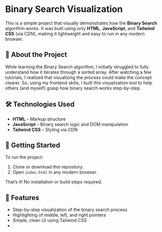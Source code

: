 # Binary Search Visualization

This is a simple project that visually demonstrates how the **Binary Search** algorithm works. It was built using only **HTML**, **JavaScript**, and **Tailwind CSS** (via CDN), making it lightweight and easy to run in any modern browser.

## 📖 About the Project

While learning the Binary Search algorithm, I initially struggled to fully understand how it iterates through a sorted array. After watching a few tutorials, I realized that visualizing the process could make the concept clearer. So, using my frontend skills, I built this visualization tool to help others (and myself) grasp how binary search works step-by-step.

## 🛠️ Technologies Used

- **HTML** – Markup structure
- **JavaScript** – Binary search logic and DOM manipulation
- **Tailwind CSS** – Styling via CDN

## 🚀 Getting Started

To run the project:

1. Clone or download this repository.
2. Open `index.html` in any modern browser.

That’s it! No installation or build steps required.

## 🧠 Features

- Step-by-step visualization of the binary search process
- Highlighting of middle, left, and right pointers
- Simple, clean UI using Tailwind CSS
- 
